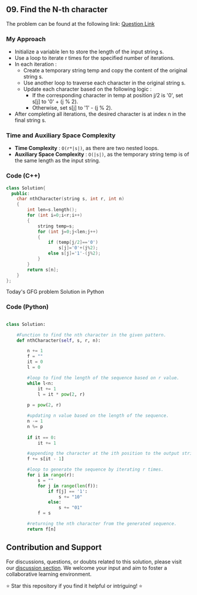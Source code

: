 ## 09. Find the N-th character
The problem can be found at the following link: [Question Link](https://www.geeksforgeeks.org/problems/find-the-n-th-character5925/1)

### My Approach
- Initialize a variable len to store the length of the input string s.
- Use a loop to iterate r times for the specified number of iterations.
- In each iteration : 
  - Create a temporary string temp and copy the content of the original string s.
  - Use another loop to traverse each character in the original string s.
  - Update each character based on the following logic :
    - If the corresponding character in temp at position j/2 is '0', set s[j] to '0' + (j % 2).
    - Otherwise, set s[j] to '1' - (j % 2).
- After completing all iterations, the desired character is at index n in the final string s.

### Time and Auxiliary Space Complexity

- **Time Complexity** : `O(r*|s|)`, as there are two nested loops.
- **Auxiliary Space Complexity** : `O(|s|)`, as the temporary string temp is of the same length as the input string.

### Code (C++)
```cpp
class Solution{
  public:
    char nthCharacter(string s, int r, int n)
    {
        int len=s.length();
        for (int i=0;i<r;i++)
        {
            string temp=s;
            for (int j=0;j<len;j++)
            {
                if (temp[j/2]=='0')
                    s[j]='0'+(j%2);
                else s[j]='1'-(j%2);
            }
        }
        return s[n];
    }
};
```
Today's GFG problem Solution in Python
### Code (Python)
```.py

class Solution:

    #Function to find the nth character in the given pattern.
    def nthCharacter(self, s, r, n):

        n += 1
        f = ""
        it = 0
        l = 0

        #loop to find the length of the sequence based on r value.
        while l<n:
            it += 1
            l = it * pow(2, r)
        
        p = pow(2, r)

        #updating n value based on the length of the sequence.
        n -= 1
        n %= p
        
        if it == 0:
            it += 1

        #appending the character at the ith position to the output string.
        f += s[it - 1]

        #loop to generate the sequence by iterating r times.
        for i in range(r):
            s = ""
            for j in range(len(f)):
                if f[j] == '1':
                    s += "10"
                else:
                    s += "01"
            f = s

        #returning the nth character from the generated sequence.
        return f[n]
```

## Contribution and Support

For discussions, questions, or doubts related to this solution, please visit our [discussion section](https://github.com/getlost01/gfg-potd/discussions). We welcome your input and aim to foster a collaborative learning environment.

⭐ Star this repository if you find it helpful or intriguing! ⭐
